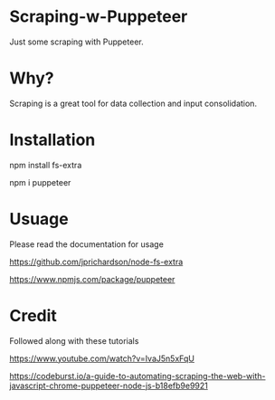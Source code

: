 # Scraping-w-Puppeteer

Just some scraping with Puppeteer. 

# Why? 

Scraping is a great tool for data collection and input consolidation.

# Installation 

npm install fs-extra

npm i puppeteer

# Usuage
Please read the documentation for usage

https://github.com/jprichardson/node-fs-extra

https://www.npmjs.com/package/puppeteer


# Credit

Followed along with these tutorials

https://www.youtube.com/watch?v=IvaJ5n5xFqU

https://codeburst.io/a-guide-to-automating-scraping-the-web-with-javascript-chrome-puppeteer-node-js-b18efb9e9921

